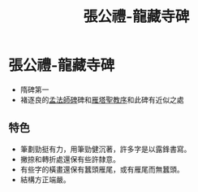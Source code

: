 ﻿---
title: '張公禮-龍藏寺碑'
tags: ['碑刻', '棍書']
order: 7
---

# 張公禮-龍藏寺碑
* 隋碑第一
* 褚逐良的[孟法師碑](./褚遂良-孟法師碑)碑和[雁塔聖教序](./褚遂良-雁塔聖教序)和此碑有近似之處

## 特色
* 筆劃勁挺有力，用筆勁健沉著，許多字是以露鋒書寫。
* 撇捺和轉折處還保有些許隸意。
* 有些字的橫畫還保有蠶頭雁尾，或有雁尾而無蠶頭。
* 結構方正端嚴。
